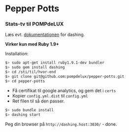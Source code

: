 # Pepper Potts

### Stats-tv til POMPdeLUX

Læs evt. [dokumentationen](http://shopify.github.io/dashing/) for dashing. 

**Virker kun med Ruby 1.9+**

Installation:

```sh
$> sudo apt-get install ruby1.9.1-dev bundler
$> sudo gem install dashing
$> cd /sti/til/hvor-end
$> git clone git@github.com:pompdelux/pepper-potts.git
$> cd pepper-potts
```

* Få certifikat til google analytics, og gem det i `certs`
* Kopier `config.yml.dist` til `config.yml`
* Ret filen til så den passer.

```sh
$> sudo bundle install
$> dashing start
```
Peg din browser på `http://dashing.host:3030/` - done.
